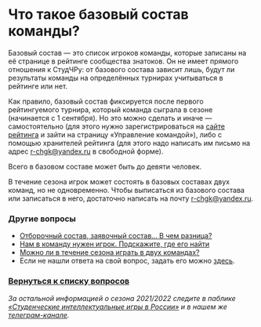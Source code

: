# Что такое базовый состав команды?

Базовый состав — это список игроков команды, которые записаны на её странице в рейтинге сообщества знатоков. Он не имеет прямого отношения к СтудЧРу: от базового состава зависит лишь, будут ли результаты команды на определённых турнирах учитываться в рейтинге или нет. 

Как правило, базовый состав фиксируется после первого рейтингуемого турнира, который команда сыграла в сезоне (начинается с 1 сентября). Но это можно сделать и иначе — самостоятельно (для этого нужно зарегистрироваться на [сайте рейтинга](https://rating.chgk.info/) и зайти на страницу «Управление командой»), либо с помощью хранителей рейтинга (для этого надо написать им письмо на адрес r-chgk@yandex.ru в свободной форме).

Всего в базовом составе может быть до девяти человек.

В течение сезона игрок может состоять в базовых составах двух команд, но не одновременно. Чтобы выписаться из базового состава или записаться в него, достаточно написать на почту r-chgk@yandex.ru.

### Другие вопросы

- [Отборочный состав, заявочный состав… В чем разница?](https://vk.com/@chgk_student-otborochnyi-i-zayavochyi-sostavy)
- [Нам в команду нужен игрок. Подскажите, где его найти](https://vk.com/@chgk_student-gde-naiti-igroka)
- [Можно ли в течение сезона играть в двух командах?](https://vk.com/@chgk_student-2-komandy)
- Если не нашли ответа на свой вопрос, задать его можно [здесь](https://vk.com/topic-99683830_42237587).

### [Вернуться к списку вопросов](https://vk.com/@chgk_student-studchr-faq)

*За остальной информацией о сезона 2021/2022 следите в паблике [«Студенческие интеллектуальные игры в России»](https://vk.com/chgk_student) и в нашем же [телеграм-канале](https://t.me/chgk_student_ru).*

